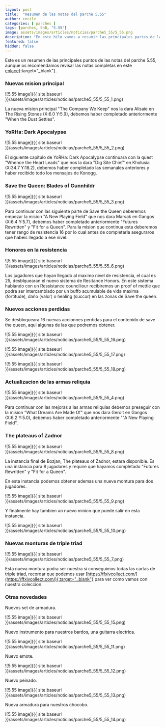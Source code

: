 ```yaml
---
layout: post
title:  "Resumen de las notas del parche 5.55"
author: cecile
categories: [ parches ]
tags: [parches, ShB, "5.55"]
image: assets/images/articles/noticias/parche5_55/5_55.png
description: "En este hilo vamos a resumir las principales partes de las notas del parche 5.55."
featured: false
hidden: false
---
```


Este es un resumen de las principales puntos de las notas del parche 5.55, aunque os recomendamos revisar las notas completas en este [enlace](https://eu.finalfantasyxiv.com/lodestone/topics/detail/fc0cc0a0d1ee66eff9152b258cd1f64a674fbf20){:target="_blank"}.


### Nuevas mision principal

![5.55 image]({{ site.baseurl }}/assets/images/articles/noticias/parche5_55/5_55_1.png)

La nueva mision principal "The Company We Keep" nos la dara Alisaie en The Rising Stones (X:6.0 Y:5.9), debemos haber completado anteriormente "When the Dust Settles".

### YoRHa: Dark Apocalypse

![5.55 image]({{ site.baseurl }}/assets/images/articles/noticias/parche5_55/5_55_2.png)

El siguiente capitulo de YoRHa: Dark Apocalypse continuara con la quest "Whence the Heart Leads" que nos la dara "Dig Site Chief" en Kholusia (X:34.7 Y:18.2), debemos haber completado las semanales anteriores y haber recibido todo los mensajes de Konogg.

### Save the Queen: Blades of Gunnhildr

![5.55 image]({{ site.baseurl }}/assets/images/articles/noticias/parche5_55/5_55_3.png)

Para continuar con las siguiente parte de Save the Queen deberemos empezar la mision "A New Playing Field" que nos dara Marsak en Gangos (X:6.4 Y:5.7), debemos haber completado anteriormente "Futures Rewritten" y "Fit for a Queen". Para la mision que continua esta deberemos tener rango de resistencia 16 por lo cual antes de completarla aseguraros que habeis llegado a ese nivel.

### Honores en la resistencia

![5.55 image]({{ site.baseurl }}/assets/images/articles/noticias/parche5_55/5_55_6.png)

Los jugadores que hayan llegado al maximo nivel de resistencia, el cual es 25, desblquearan el nuevo sistema de Resitance Honors. En este sistema hablando con un Ressistance counciliour recibiremos un proof of mettle que podra ser intercambiado por un buffo acumulable de vida maxima (fortitude), daño (valor) o healing (succor) en las zonas de Save the queen.


### Nuevos acciones perdidas

Se desbloqueara 16 nuevas accionnes perdidas para el contenido de save the queen, aqui algunas de las que podremos obtener.

![5.55 image]({{ site.baseurl }}/assets/images/articles/noticias/parche5_55/5_55_16.png)

![5.55 image]({{ site.baseurl }}/assets/images/articles/noticias/parche5_55/5_55_17.png)

![5.55 image]({{ site.baseurl }}/assets/images/articles/noticias/parche5_55/5_55_18.png)


### Actualizacion de las armas reliquia

![5.55 image]({{ site.baseurl }}/assets/images/articles/noticias/parche5_55/5_55_4.png)

Para continuar con las mejoras a las armas reliquias debemos preseguir con la mision "What Dreams Are Made Of" que nos dara Gerolt en Gangos (X:6.2 Y:5.0), debemos haber completado anteriormente ""A New Playing Field".

### The plateaus of Zadnor

![5.55 image]({{ site.baseurl }}/assets/images/articles/noticias/parche5_55/5_55_8.png)

La instancia final de Bozjan, The plateaus of Zadnor, estara disponible. Es una instancia para 8 jugadores y require que hayamos completado "Futures Rewritten" y "Fit for a Queen".

En esta instancia podemos obtener ademas una nueva montura para dos jugadores.

![5.55 image]({{ site.baseurl }}/assets/images/articles/noticias/parche5_55/5_55_9.png)

Y finalmente hay tambien un nuevo minion que puede salir en esta instancia.

![5.55 image]({{ site.baseurl }}/assets/images/articles/noticias/parche5_55/5_55_10.png)


### Nuevas monturas de triple triad

![5.55 image]({{ site.baseurl }}/assets/images/articles/noticias/parche5_55/5_55_7.png)

Esta nueva montura podra ser nuestra si conseguimos todas las cartas de triple triad, recordar que podemos usar [https://ffxivcollect.com/](https://ffxivcollect.com/){:target="_blank"} para ver como vamos con nuestra coleccion.

### Otras novedades

Nuevos set de armadura.

![5.55 image]({{ site.baseurl }}/assets/images/articles/noticias/parche5_55/5_55_15.png)

Nuevo instrumento para nuestros bardos, una guitarra electrica.

![5.55 image]({{ site.baseurl }}/assets/images/articles/noticias/parche5_55/5_55_11.png)

Nuevo emote.

![5.55 image]({{ site.baseurl }}/assets/images/articles/noticias/parche5_55/5_55_12.png)

Nuevo peinado.

![5.55 image]({{ site.baseurl }}/assets/images/articles/noticias/parche5_55/5_55_13.png)

Nueva armadura para nuestros chocobo.

![5.55 image]({{ site.baseurl }}/assets/images/articles/noticias/parche5_55/5_55_14.png)